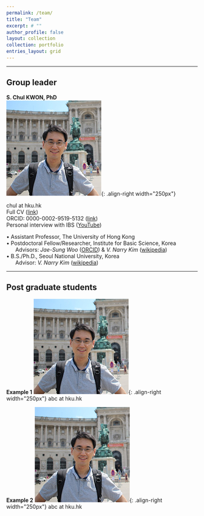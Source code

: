 ```yaml
---
permalink: /team/
title: "Team"
excerpt: # ""
author_profile: false
layout: collection
collection: portfolio
entries_layout: grid
---
```


---
## Group leader

**S. Chul KWON, PhD**  
![image-right](/assets/images/chul_crop250.jpg){: .align-right width="250px"}

chul at hku.hk  
Full CV ([link](https://docs.google.com/document/d/1DD6wrMcbN5_pdtMOqHPD9QHHbogzCGlcWsDIvN5EXYg/edit))  
ORCID: 0000-0002-9519-5132 ([link](https://orcid.org/0000-0002-9519-5132))  
Personal interview with IBS ([YouTube](https://www.youtube.com/watch?v=y6hLUCl_yrQ&feature=youtu.be))  
  
• Assistant Professor, The University of Hong Kong  
• Postdoctoral Fellow/Researcher, Institute for Basic Science, Korea  
&nbsp;&nbsp;&nbsp;&nbsp;&nbsp;&nbsp;Advisors: *Jae-Sung Woo* ([ORCID](http://orcid.org/0000-0001-9163-3433)) & *V. Narry Kim* ([wikipedia](https://en.wikipedia.org/wiki/V._Narry_Kim))  
• B.S./Ph.D., Seoul National University, Korea  
&nbsp;&nbsp;&nbsp;&nbsp;&nbsp;&nbsp;Advisor: *V. Narry Kim* ([wikipedia](https://en.wikipedia.org/wiki/V._Narry_Kim))   

---
## Post graduate students 

**Example 1**
![image-right](/assets/images/chul_crop250.jpg){: .align-right width="250px"}
abc at hku.hk

**Example 2**
![image-right](/assets/images/chul_crop250.jpg){: .align-right width="250px"}
abc at hku.hk

